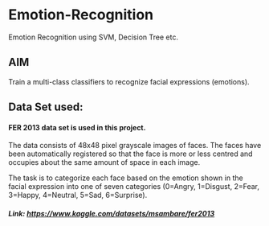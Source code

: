 # Emotion-Recognition
Emotion Recognition using SVM, Decision Tree etc.

## AIM
Train a multi-class classifiers to recognize facial expressions (emotions).

## Data Set used:
#### FER 2013 data set is used in this project.
The data consists of 48x48 pixel grayscale images of faces. The faces have been automatically registered so that the face is more or less centred and occupies about the same amount of space in each image.

   The task is to categorize each face based on the emotion shown in the facial expression into one of seven categories (0=Angry, 1=Disgust, 2=Fear, 3=Happy, 4=Neutral, 5=Sad, 6=Surprise). 
   
   ##### Link: https://www.kaggle.com/datasets/msambare/fer2013
   
   
